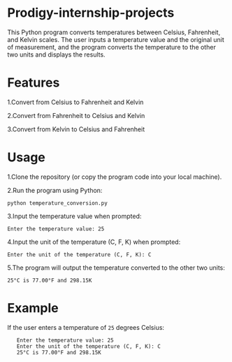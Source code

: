 # Prodigy-internship-projects

This Python program converts temperatures between Celsius, Fahrenheit, and Kelvin scales. The user inputs a temperature value and the original unit of measurement, and the program converts the temperature to the other two units and displays the results.
# Features
1.Convert from Celsius to Fahrenheit and Kelvin

2.Convert from Fahrenheit to Celsius and Kelvin

3.Convert from Kelvin to Celsius and Fahrenheit
# Usage
1.Clone the repository (or copy the program code into your local machine).

2.Run the program using Python:

```python temperature_conversion.py```

3.Input the temperature value when prompted:

```Enter the temperature value: 25```

4.Input the unit of the temperature (C, F, K) when prompted:

```Enter the unit of the temperature (C, F, K): C```

5.The program will output the temperature converted to the other two units:

```25°C is 77.00°F and 298.15K```
# Example
If the user enters a temperature of ```25``` degrees Celsius:

```
   Enter the temperature value: 25
   Enter the unit of the temperature (C, F, K): C
   25°C is 77.00°F and 298.15K
```
